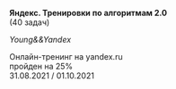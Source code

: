 **Яндекс. Тренировки по алгоритмам 2.0**  
(40 задач)

*Young&&Yandex*  
  
Онлайн-тренинг на yandex.ru  
пройден на 25%  
31.08.2021 / 01.10.2021  
